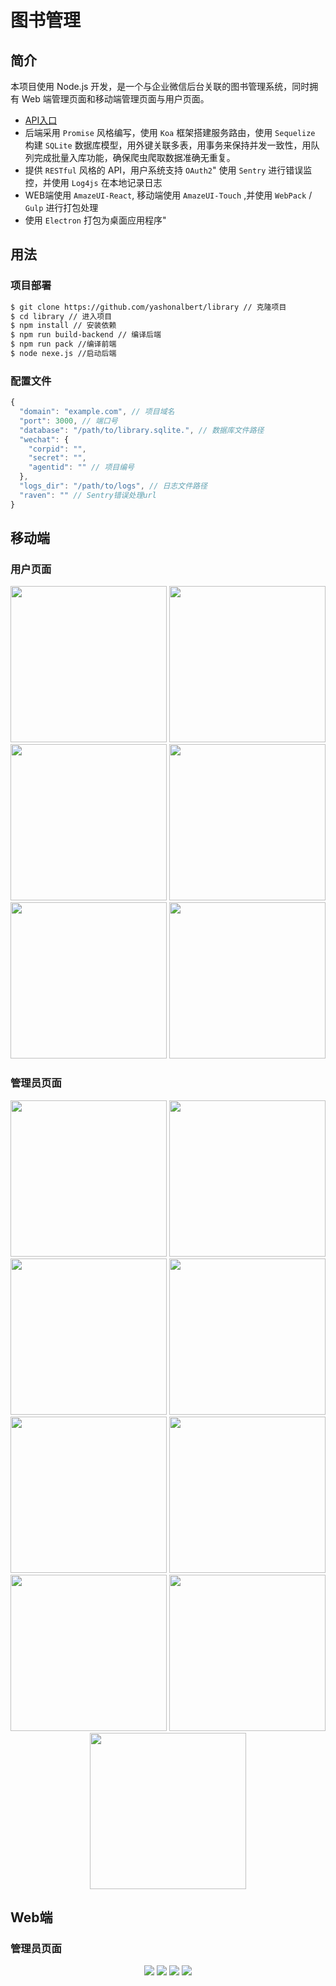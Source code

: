 # 图书管理

## 简介

本项目使用 Node.js 开发，是一个与企业微信后台关联的图书管理系统，同时拥有 Web 端管理页面和移动端管理页面与用户页面。

- [API入口](https://github.com/yashonalbert/library/blob/master/API.md)
- 后端采用 `Promise` 风格编写，使用 `Koa` 框架搭建服务路由，使用 `Sequelize` 构建 `SQLite` 数据库模型，用外键关联多表，用事务来保持并发一致性，用队列完成批量入库功能，确保爬虫爬取数据准确无重复。
- 提供 `RESTful` 风格的 API，用户系统支持 `OAuth2`"
使用 `Sentry` 进行错误监控，并使用 `Log4js` 在本地记录日志
- WEB端使用 `AmazeUI-React`, 移动端使用 `AmazeUI-Touch` ,并使用 `WebPack` / `Gulp` 进行打包处理
- 使用 `Electron` 打包为桌面应用程序"

## 用法

### 项目部署

```sh
$ git clone https://github.com/yashonalbert/library // 克隆项目
$ cd library // 进入项目
$ npm install // 安装依赖
$ npm run build-backend // 编译后端
$ npm run pack //编译前端
$ node nexe.js //启动后端
```

### 配置文件

```js
{
  "domain": "example.com", // 项目域名
  "port": 3000, // 端口号
  "database": "/path/to/library.sqlite.", // 数据库文件路径
  "wechat": {
    "corpid": "",
    "secret": "",
    "agentid": "" // 项目编号
  },
  "logs_dir": "/path/to/logs", // 日志文件路径
  "raven": "" // Sentry错误处理url
}
```

## 移动端

### 用户页面
<p float="left" align="center">
  <img src="https://github.com/yashonalbert/szlibrary/blob/master/images/user.png" width="250">
  <img src="https://github.com/yashonalbert/szlibrary/blob/master/images/userBooks.png" width="250">
  <img src="https://github.com/yashonalbert/szlibrary/blob/master/images/book.png" width="250">
  <img src="https://github.com/yashonalbert/szlibrary/blob/master/images/userRecords.png" width="250">
  <img src="https://github.com/yashonalbert/szlibrary/blob/master/images/lent.png" width="250">
  <img src="https://github.com/yashonalbert/szlibrary/blob/master/images/recommend.png" width="250">
</p>

### 管理员页面

<p float="left" align="center">
  <img src="https://github.com/yashonalbert/szlibrary/blob/master/images/admin.png" width="250">
  <img src="https://github.com/yashonalbert/szlibrary/blob/master/images/setBook.png" width="250">
  <img src="https://github.com/yashonalbert/szlibrary/blob/master/images/adminBooks.png" width="250">
  <img src="https://github.com/yashonalbert/szlibrary/blob/master/images/msgLent.png" width="250">
  <img src="https://github.com/yashonalbert/szlibrary/blob/master/images/authorization.png" width="250">
  <img src="https://github.com/yashonalbert/szlibrary/blob/master/images/adminRecords.png" width="250">
  <img src="https://github.com/yashonalbert/szlibrary/blob/master/images/return.png" width="250">
  <img src="https://github.com/yashonalbert/szlibrary/blob/master/images/lentInfo.png" width="250">
  <img src="https://github.com/yashonalbert/szlibrary/blob/master/images/webCode.png" width="250">
</p>

## Web端

### 管理员页面

<p align="center">
  <img src="https://github.com/yashonalbert/szlibrary/blob/master/images/login.png">
  <img src="https://github.com/yashonalbert/szlibrary/blob/master/images/webBooks.png">
  <img src="https://github.com/yashonalbert/szlibrary/blob/master/images/batch.png">
  <img src="https://github.com/yashonalbert/szlibrary/blob/master/images/webRecords.png">
</p>
